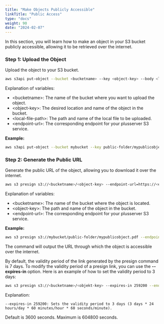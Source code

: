 ```yaml
---
title: "Make Objects Publicly Accessible"
linkTitle: "Public Access"
type: "docs"
weight: 90
date: "2024-02-07"
---
```


In this section, you will learn how to make an object in your S3 bucket publicly accessible, allowing it to be retrieved over the internet.

### Step 1: Upload the Object

Upload the object to your S3 bucket.

```bash
aws s3api put-object --bucket <bucketname> --key <object-key> --body <local-file-path> --endpoint-url=https://<endpoint-url>
```

Explanation of variables:

* \<bucketname>: The name of the bucket where you want to upload the object.
* \<object-key>: The desired location and name of the object in the bucket.
* \<local-file-path>: The path and name of the local file to be uploaded.
* \<endpoint-url>: The corresponding endpoint for your plusserver S3 service.

**Example:**

```bash
aws s3api put-object --bucket mybucket --key public-folder/mypublicobject.pdf --body /path/to/mypublicobject.pdf --endpoint-url=https://s3.de-west-1.psmanaged.com
```
### Step 2: Generate the Public URL

Generate the public URL of the object, allowing you to download it over the internet.

```bash
aws s3 presign s3://<bucketname>/<object-key> --endpoint-url=https://<endpoint-url>
```

Explanation of variables:

* \<bucketname>: The name of the bucket where the object is located.
* \<object-key>: The path and name of the object in the bucket.
* \<endpoint-url>: The corresponding endpoint for your plusserver S3 service.

**Example:**

```bash
aws s3 presign s3://mybucket/public-folder/mypublicobject.pdf --endpoint-url=https://s3.de-west-1.psmanaged.com
```

The command will output the URL through which the object is accessible over the internet.

By default, the validity period of the link generated by the presign command is 7 days. 
To modify the validity period of a presign link, you can use the **\--expires-in** option. Here is an example of how to set the validity period to 3 days:

```bash
aws s3 presign s3://<bucketname>/<objekt-key> --expires-in 259200 --endpoint-url=https://<endpoint-url>
```
Explanation:

    --expires-in 259200: Sets the validity period to 3 days (3 days * 24 hours/day * 60 minutes/hour * 60 seconds/minute).

Default is 3600 seconds. Maximum is 604800 seconds.